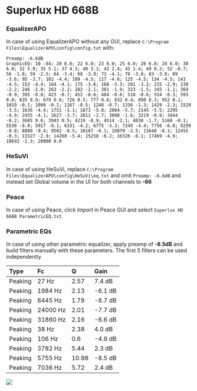 # Superlux HD 668B

### EqualizerAPO
In case of using EqualizerAPO without any GUI, replace `C:\Program Files\EqualizerAPO\config\config.txt`
with:
```
Preamp: -6.6dB
GraphicEQ: 10 -84; 20 6.0; 22 6.0; 23 6.0; 25 6.0; 26 6.0; 28 6.0; 30 6.0; 32 5.9; 35 5.1; 37 4.3; 40 3.1; 42 2.4; 45 1.4; 49 0.2; 52 -0.7; 56 -1.8; 59 -2.5; 64 -3.4; 68 -3.9; 73 -4.1; 78 -3.8; 83 -3.8; 89 -3.6; 95 -3.7; 102 -4.4; 109 -4.5; 117 -4.6; 125 -4.5; 134 -4.5; 143 -4.5; 153 -4.4; 164 -4.1; 175 -3.6; 188 -3.3; 201 -3.2; 215 -2.9; 230 -2.2; 246 -2.0; 263 -2.2; 282 -2.1; 301 -1.9; 323 -1.5; 345 -1.1; 369 -0.9; 395 -0.8; 423 -0.7; 452 -0.6; 484 -0.6; 518 -0.6; 554 -0.3; 593 0.0; 635 0.9; 679 0.6; 726 0.5; 777 0.6; 832 0.4; 890 0.3; 952 0.1; 1019 -0.1; 1090 -0.1; 1167 -0.5; 1248 -0.7; 1336 -1.3; 1429 -2.3; 1529 -3.5; 1636 -4.4; 1751 -5.1; 1873 -5.8; 2004 -5.7; 2145 -5.5; 2295 -4.9; 2455 -4.1; 2627 -3.7; 2811 -2.7; 3008 -1.6; 3219 -0.9; 3444 -0.2; 3685 0.6; 3943 0.5; 4219 -0.9; 4514 -2.1; 4830 -1.7; 5168 -0.1; 5530 -8.8; 5917 -8.1; 6331 -4.2; 6775 -3.3; 7249 -4.4; 7756 -6.8; 8299 -8.8; 8880 -9.4; 9502 -8.5; 10167 -6.1; 10879 -2.5; 11640 -0.1; 12455 -0.3; 13327 -2.9; 14260 -5.4; 15258 -6.2; 16326 -6.1; 17469 -4.9; 18692 -1.3; 20000 0.0
```

### HeSuVi
In case of using HeSuVi, replace `C:\Program Files\EqualizerAPO\config\HeSuVi\eq.txt` and omit `Preamp:
-6.6dB` and instead set Global volume in the UI for both channels to **-66**

### Peace
In case of using Peace, click *Import* in Peace GUI and select `Superlux HD 668B ParametricEQ.txt`.

### Parametric EQs
In case of using other parametric equalizer, apply preamp of **-8.5dB** and build filters manually with
these parameters. The first 5 filters can be used independently.

| Type    | Fc       |     Q | Gain    |
|:--------|:---------|:------|:--------|
| Peaking | 27 Hz    |  2.57 | 7.4 dB  |
| Peaking | 1984 Hz  |  2.13 | -6.1 dB |
| Peaking | 8445 Hz  |  1.78 | -8.7 dB |
| Peaking | 24000 Hz |  2.01 | -7.7 dB |
| Peaking | 31860 Hz |  2.16 | -6.6 dB |
| Peaking | 38 Hz    |  2.38 | 4.0 dB  |
| Peaking | 106 Hz   |  0.6  | -4.9 dB |
| Peaking | 3782 Hz  |  5.44 | 2.3 dB  |
| Peaking | 5755 Hz  | 10.98 | -8.5 dB |
| Peaking | 7036 Hz  |  5.72 | 2.4 dB  |

![](https://raw.githubusercontent.com/jaakkopasanen/AutoEq/master/results/headphonecom/sbaf-serious/Superlux%20HD%20668B/Superlux%20HD%20668B.png)